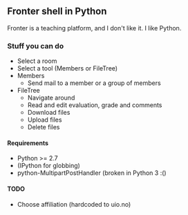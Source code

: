 ## Fronter shell in Python

Fronter is a teaching platform, and I don't like it. I like Python.

### Stuff you can do

* Select a room
* Select a tool (Members or FileTree)
* Members
  * Send mail to a member or a group of members
* FileTree
  * Navigate around
  * Read and edit evaluation, grade and comments
  * Download files
  * Upload files
  * Delete files

#### Requirements

* Python >= 2.7
* (IPython for globbing)
* python-MultipartPostHandler (broken in Python 3 :()

#### TODO

* Choose affiliation (hardcoded to uio.no)

